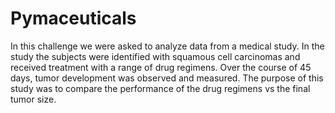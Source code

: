 # Pymaceuticals

In this challenge we were asked to analyze data from a medical study. In the study the subjects were identified with squamous cell carcinomas and received treatment with a range of drug regimens. Over the course of 45 days, tumor development was observed and measured. The purpose of this study was to compare the performance of the drug regimens vs the final tumor size.
